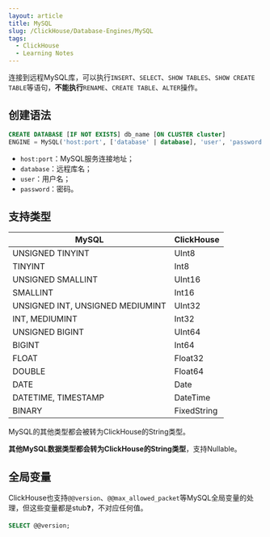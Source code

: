```yaml
---
layout: article
title: MySQL
slug: /ClickHouse/Database-Engines/MySQL
tags:
  - ClickHouse
  - Learning Notes
---
```


连接到远程MySQL库，可以执行`INSERT`、`SELECT`、`SHOW TABLES`、`SHOW CREATE TABLE`等语句，**不能执行**`RENAME`、`CREATE TABLE`、`ALTER`操作。

## 创建语法

```sql
CREATE DATABASE [IF NOT EXISTS] db_name [ON CLUSTER cluster]
ENGINE = MySQL('host:port', ['database' | database], 'user', 'password')
```

- `host:port`：MySQL服务连接地址；
- `database`：远程库名；
- `user`：用户名；
- `password`：密码。

## 支持类型

| MySQL                            | ClickHouse  |
| -------------------------------- | ----------- |
| UNSIGNED TINYINT                 | UInt8       |
| TINYINT                          | Int8        |
| UNSIGNED SMALLINT                | UInt16      |
| SMALLINT                         | Int16       |
| UNSIGNED INT, UNSIGNED MEDIUMINT | UInt32      |
| INT, MEDIUMINT                   | Int32       |
| UNSIGNED BIGINT                  | UInt64      |
| BIGINT                           | Int64       |
| FLOAT                            | Float32     |
| DOUBLE                           | Float64     |
| DATE                             | Date        |
| DATETIME, TIMESTAMP              | DateTime    |
| BINARY                           | FixedString |

MySQL的其他类型都会被转为ClickHouse的String类型。

**其他MySQL数据类型都会转为ClickHouse的String类型**，支持Nullable。

## 全局变量

ClickHouse也支持`@@version`、`@@max_allowed_packet`等MySQL全局变量的处理，但这些变量都是stub:question:，不对应任何值。

```sql
SELECT @@version;
```

